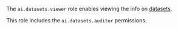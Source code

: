 The `ai.datasets.viewer` role enables viewing the info on [datasets](../../../foundation-models/dataset/api-ref/grpc/index.md).

This role includes the `ai.datasets.auditor` permissions.
